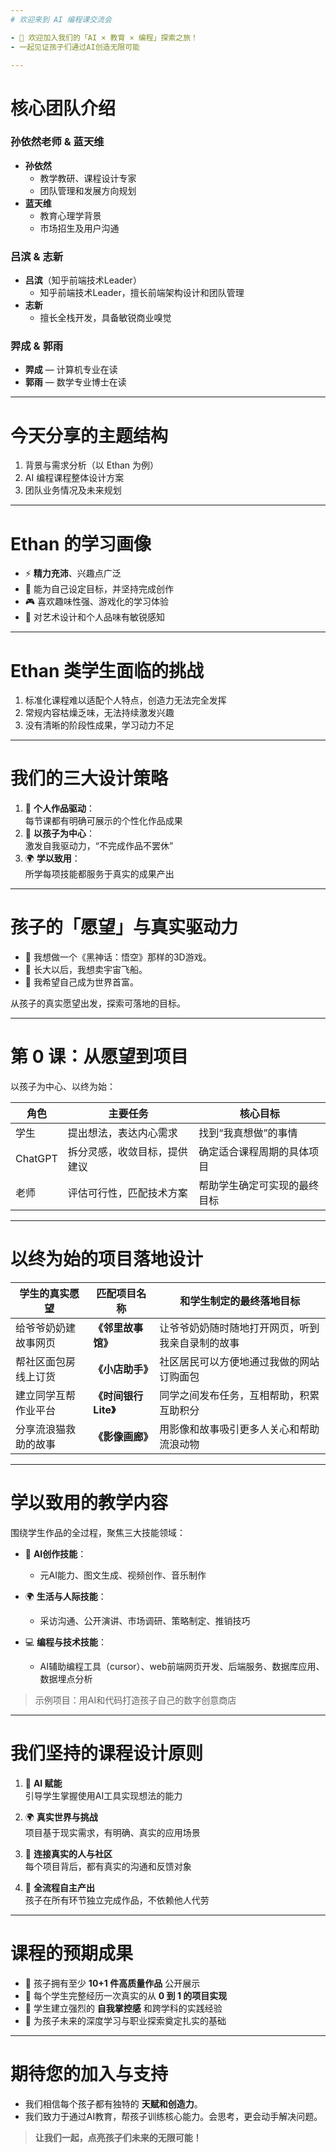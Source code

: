 ```yaml
---
# 欢迎来到 AI 编程课交流会

- 🌟 欢迎加入我们的「AI × 教育 × 编程」探索之旅！
- 一起见证孩子们通过AI创造无限可能

---
```

# 核心团队介绍

### 孙依然老师 & 蓝天维

- **孙依然**
  - 教学教研、课程设计专家
  - 团队管理和发展方向规划
- **蓝天维**
  - 教育心理学背景
  - 市场招生及用户沟通

### 吕滨 & 志新

- **吕滨**（知乎前端技术Leader）
  - 知乎前端技术Leader，擅长前端架构设计和团队管理
- **志新**
  - 擅长全栈开发，具备敏锐商业嗅觉

### 羿成 & 郭雨

- **羿成** — 计算机专业在读  
- **郭雨** — 数学专业博士在读  

---
# 今天分享的主题结构

1. 背景与需求分析（以 Ethan 为例）  
2. AI 编程课程整体设计方案  
3. 团队业务情况及未来规划

---
# Ethan 的学习画像

- ⚡️ **精力充沛**、兴趣点广泛
- 🎯 能为自己设定目标，并坚持完成创作
- 🎮 喜欢趣味性强、游戏化的学习体验
- 🎨 对艺术设计和个人品味有敏锐感知

---
# Ethan 类学生面临的挑战

1. 标准化课程难以适配个人特点，创造力无法完全发挥  
2. 常规内容枯燥乏味，无法持续激发兴趣  
3. 没有清晰的阶段性成果，学习动力不足

---
# 我们的三大设计策略

1. 🎨 **个人作品驱动**：  
   每节课都有明确可展示的个性化作品成果
2. 🚀 **以孩子为中心**：  
   激发自我驱动力，“不完成作品不罢休”
3. 🌍 **学以致用**：  
   所学每项技能都服务于真实的成果产出

---
# 孩子的「愿望」与真实驱动力

- 🚀 我想做一个《黑神话：悟空》那样的3D游戏。
- 🚀 长大以后，我想卖宇宙飞船。
- 🚀 我希望自己成为世界首富。

从孩子的真实愿望出发，探索可落地的目标。

---
# 第 0 课：从愿望到项目

以孩子为中心、以终为始：

| 角色     | 主要任务                     | 核心目标 |
|----------|-----------------------------|----------|
| 学生     | 提出想法，表达内心需求       | 找到“我真想做”的事情 |
| ChatGPT  | 拆分灵感，收敛目标，提供建议 | 确定适合课程周期的具体项目 |
| 老师     | 评估可行性，匹配技术方案     | 帮助学生确定可实现的最终目标 |

---
# 以终为始的项目落地设计

| 学生的真实愿望      | 匹配项目名称        | 和学生制定的最终落地目标                           |
|---------------------|---------------------|----------------------------------------------------|
| 给爷爷奶奶建故事网页 | **《邻里故事馆》**  | 让爷爷奶奶随时随地打开网页，听到我亲自录制的故事 |
| 帮社区面包房线上订货 | **《小店助手》**    | 社区居民可以方便地通过我做的网站订购面包           |
| 建立同学互帮作业平台 | **《时间银行 Lite》** | 同学之间发布任务，互相帮助，积累互助积分           |
| 分享流浪猫救助的故事 | **《影像画廊》**    | 用影像和故事吸引更多人关心和帮助流浪动物           |

---
# 学以致用的教学内容

围绕学生作品的全过程，聚焦三大技能领域：

- 🤖 **AI创作技能**：  
  - 元AI能力、图文生成、视频创作、音乐制作

- 🌍 **生活与人际技能**：  
  - 采访沟通、公开演讲、市场调研、策略制定、推销技巧

- 💻 **编程与技术技能**：  
  - AI辅助编程工具（cursor）、web前端网页开发、后端服务、数据库应用、数据埋点分析

> 示例项目：用AI和代码打造孩子自己的数字创意商店

---
# 我们坚持的课程设计原则

1. 🤖 **AI 赋能**  
   引导学生掌握使用AI工具实现想法的能力

2. 🌍 **真实世界与挑战**  
   项目基于现实需求，有明确、真实的应用场景

3. 🔗 **连接真实的人与社区**  
   每个项目背后，都有真实的沟通和反馈对象

4. 🚀 **全流程自主产出**  
   孩子在所有环节独立完成作品，不依赖他人代劳

---
# 课程的预期成果

- 🎯 孩子拥有至少 **10+1 件高质量作品** 公开展示
- 🎯 每个学生完整经历一次真实的从 **0 到 1 的项目实现**
- 🎯 学生建立强烈的 **自我掌控感** 和跨学科的实践经验
- 🎯 为孩子未来的深度学习与职业探索奠定扎实的基础

---
# 期待您的加入与支持

- 我们相信每个孩子都有独特的 **天赋和创造力**。
- 我们致力于通过AI教育，帮孩子训练核心能力。会思考，更会动手解决问题。

> **让我们一起，点亮孩子们未来的无限可能！**
